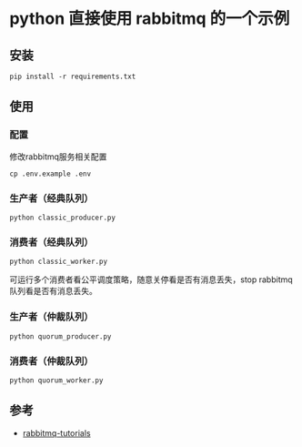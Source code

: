 # python 直接使用 rabbitmq 的一个示例

## 安装
```shell
pip install -r requirements.txt
```

## 使用

### 配置
修改rabbitmq服务相关配置
```shell
cp .env.example .env
```

### 生产者（经典队列）
```shell
python classic_producer.py
```

### 消费者（经典队列）
```shell
python classic_worker.py
```
可运行多个消费者看公平调度策略，随意关停看是否有消息丢失，stop rabbitmq 队列看是否有消息丢失。

### 生产者（仲裁队列）
```shell
python quorum_producer.py
```

### 消费者（仲裁队列）
```shell
python quorum_worker.py
```


## 参考
- [rabbitmq-tutorials](https://github.com/rabbitmq/rabbitmq-tutorials/tree/main/python)
